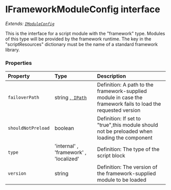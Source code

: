 # IFrameworkModuleConfig interface

_Extends: [`IModuleConfig`](IModuleConfig.md)_



This is the interface for a script module with the "framework" type. Modules of this type will be provided by the 
framework runtime. The key in the "scriptResources" dictionary must be the name of a standard framework library. 





### Properties

| Property	   | Type	| Description|
|:-------------|:-------|:-----------|
|`failoverPath`      | string ,[` IPath`](IPath.md) | Definition: A path to the framework-supplied module in case the framework fails to load the requested version |
|`shouldNotPreload`      | boolean | Definition: If set to "true",this module should not be preloaded when loading the component |
|`type`      | 'internal' , 'framework' , 'localized' | Definition: The type of the script block |
|`version`      | string | Definition: The version of the framework-supplied module to be loaded |




